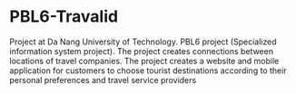 # PBL6-Travalid
Project at Da Nang University of Technology. PBL6 project (Specialized information system project). The project creates connections between locations of travel companies. The project creates a website and mobile application for customers to choose tourist destinations according to their personal preferences and travel service providers
